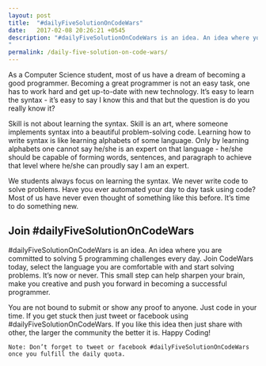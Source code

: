 ```yaml
---
layout: post
title:  "#dailyFiveSolutionOnCodeWars"
date:   2017-02-08 20:26:21 +0545
description: "#dailyFiveSolutionOnCodeWars is an idea. An idea where you are committed to solving 5 programming challenges every day. Join CodeWars today, select the language you are comfortable with and start solving problems. It’s now or never. This small step can help sharpen your brain, make you creative and push you forward in becoming a successful programmer. 
"
permalink: /daily-five-solution-on-code-wars/
---
```


As a Computer Science student, most of us have a dream of becoming a good programmer. Becoming a great programmer is not an easy task, one has to work hard and get up-to-date with new technology. It’s easy to learn the syntax - it’s easy to say I know this and that but the question is do you really know it?  

Skill is not about learning the syntax. Skill is an art, where someone implements syntax into a beautiful problem-solving code. Learning how to write syntax is like learning alphabets of some language. Only by learning alphabets one cannot say he/she is an expert on that language - he/she should be capable of forming words, sentences, and paragraph to achieve that level where he/she can proudly say I am an expert.



We students always focus on learning the syntax. We never write code to solve problems. Have you ever automated your day to day task using code? Most of us have never even thought of something like this before. It’s time to do something new.



## **Join #dailyFiveSolutionOnCodeWars**  


#dailyFiveSolutionOnCodeWars is an idea. An idea where you are committed to solving 5 programming challenges every day. Join CodeWars today, select the language you are comfortable with and start solving problems. It’s now or never. This small step can help sharpen your brain, make you creative and push you forward in becoming a successful programmer. 



You are not bound to submit or show any proof to anyone. Just code in your time. If you get stuck then just tweet or facebook using #dailyFiveSolutionOnCodeWars. If you like this idea then just share with other, the larger the community the better it is. Happy Coding!

`Note: Don’t forget to tweet or facebook #dailyFiveSolutionOnCodeWars once you fulfill the daily quota.` 

